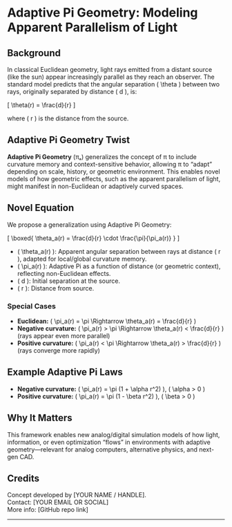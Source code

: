 # Adaptive Pi Geometry: Modeling Apparent Parallelism of Light

## Background

In classical Euclidean geometry, light rays emitted from a distant source (like the sun) appear increasingly parallel as they reach an observer. The standard model predicts that the angular separation \( \theta \) between two rays, originally separated by distance \( d \), is:

\[
\theta(r) = \frac{d}{r}
\]

where \( r \) is the distance from the source.

## Adaptive Pi Geometry Twist

**Adaptive Pi Geometry** (πₐ) generalizes the concept of π to include curvature memory and context-sensitive behavior, allowing π to “adapt” depending on scale, history, or geometric environment. This enables novel models of how geometric effects, such as the apparent parallelism of light, might manifest in non-Euclidean or adaptively curved spaces.

## Novel Equation

We propose a generalization using Adaptive Pi Geometry:

\[
\boxed{
\theta_a(r) = \frac{d}{r} \cdot \frac{\pi}{\pi_a(r)}
}
\]

- \( \theta_a(r) \): Apparent angular separation between rays at distance \( r \), adapted for local/global curvature memory.
- \( \pi_a(r) \): Adaptive Pi as a function of distance (or geometric context), reflecting non-Euclidean effects.
- \( d \): Initial separation at the source.
- \( r \): Distance from source.

### Special Cases
- **Euclidean:** \( \pi_a(r) = \pi \Rightarrow \theta_a(r) = \frac{d}{r} \)
- **Negative curvature:** \( \pi_a(r) > \pi \Rightarrow \theta_a(r) < \frac{d}{r} \) (rays appear even more parallel)
- **Positive curvature:** \( \pi_a(r) < \pi \Rightarrow \theta_a(r) > \frac{d}{r} \) (rays converge more rapidly)

## Example Adaptive Pi Laws

- **Negative curvature:** \( \pi_a(r) = \pi (1 + \alpha r^2) \), \( \alpha > 0 \)
- **Positive curvature:** \( \pi_a(r) = \pi (1 - \beta r^2) \), \( \beta > 0 \)

## Why It Matters

This framework enables new analog/digital simulation models of how light, information, or even optimization “flows” in environments with adaptive geometry—relevant for analog computers, alternative physics, and next-gen CAD.

## Credits

Concept developed by [YOUR NAME / HANDLE].  
Contact: [YOUR EMAIL OR SOCIAL]  
More info: [GitHub repo link]

---